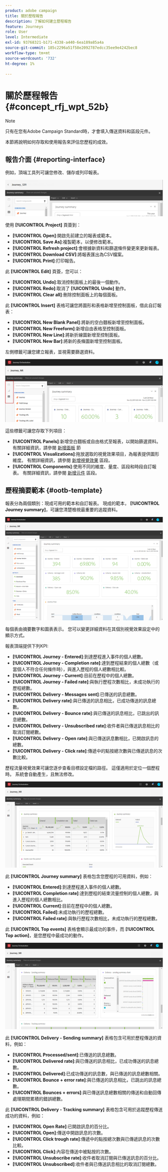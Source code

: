 ```yaml
---
product: adobe campaign
title: 關於歷程報告
description: 了解如何建立歷程報告
feature: Journeys
role: User
level: Intermediate
exl-id: 93768321-b171-4338-a440-6ea189a85a4a
source-git-commit: 185c2296a51f58e2092787edcc35ee9e4242bec8
workflow-type: tm+mt
source-wordcount: '732'
ht-degree: 1%

---
```


# 關於歷程報告 {#concept_rfj_wpt_52b}

>[!NOTE]
>
>只有在您有Adobe Campaign Standard時，才會填入傳送資料和區段元件。

本節將說明如何存取和使用報告來評估您歷程的成效。

## 報告介面 {#reporting-interface}

例如，頂端工具列可讓您修改、儲存或列印報表。

![](../assets/dynamic_report_toolbar.png)

使用 **[!UICONTROL Project]** 頁簽到：

* **[!UICONTROL Open]**:開啟先前建立的報表或範本。
* **[!UICONTROL Save As]**:複製範本，以便修改範本。
* **[!UICONTROL Refresh project]**:會根據新資料和篩選條件變更來更新報表。
* **[!UICONTROL Download CSV]**:將報表匯出為CSV檔案。
* **[!UICONTROL Print]**:打印報告。

此 **[!UICONTROL Edit]** 頁簽，您可以：

* **[!UICONTROL Undo]**:取消控制面板上的最後一個動作。
* **[!UICONTROL Redo]**:取消了 **[!UICONTROL Undo]** 動作。
* **[!UICONTROL Clear all]**:刪除控制面板上的每個面板。

此 **[!UICONTROL Insert]** 表格可讓您將圖形和表格新增至控制面板，借此自訂報表：

* **[!UICONTROL New Blank Panel]**:將新的空白麵板新增至控制面板。
* **[!UICONTROL New Freeform]**:新增自由表格至控制面板。
* **[!UICONTROL New Line]**:將新折線圖新增至控制面板。
* **[!UICONTROL New Bar]**:將新的長條圖新增至控制面板。

左側標籤可讓您建立報表，並視需要篩選資料。

![](../assets/dynamic_report_interface.png)

這些標籤可讓您存取下列項目：

* **[!UICONTROL Panels]**:新增空白麵板或自由格式至報表，以開始篩選資料。 有關詳細資訊，請參閱 [新增面板](../reporting/creating-your-journey-reports.md#adding-panels) 節
* **[!UICONTROL Visualizations]**:拖放選取的視覺效果項目，為報表提供圖形維度。 有關詳細資訊，請參閱 [新增視覺效果](../reporting/creating-your-journey-reports.md#adding-visualizations) 區段。
* **[!UICONTROL Components]**:使用不同的維度、量度、區段和時段自訂報表。 有關詳細資訊，請參閱 [新增元件](../reporting/creating-your-journey-reports.md#adding-components) 區段。

## 歷程摘要範本 {#ootb-template}

報表分為兩個類別：現成可用的範本和自訂報表。
現成的範本， **[!UICONTROL Journey summary]**，可讓您清楚檢視最重要的追蹤資料。

![](../assets/dynamic_report_journey_8.png)

每個表由摘要數字和圖表表示。 您可以變更詳細資料在其個別視覺效果設定中的顯示方式。

報表頂端提供下列KPI:

* **[!UICONTROL Journey - Entered]**:到達歷程進入事件的個人總數。
* **[!UICONTROL Journey - Completion rate]**:達到歷程結束的個人總數（或當個人不符合任何條件時），與進入歷程的個人總數相比較。
* **[!UICONTROL Journey - Current]**:目前在歷程中的個人總數。
* **[!UICONTROL Journey - Failed rate]**:與執行歷程次數相比，未成功執行的歷程總數。
* **[!UICONTROL Delivery - Messages sent]**:已傳送的訊息總數。
* **[!UICONTROL Delivery rate]**:與已傳送的訊息相比，已成功傳送的訊息總數。
* **[!UICONTROL Delivery - Bounce rate]**:與已傳送的訊息相比，已跳出的訊息總數。
* **[!UICONTROL Delivery - Unsubscribed rate]**:收件者與已傳送訊息相比的取消訂閱總數。
* **[!UICONTROL Delivery - Open rate]**:與已傳送訊息數相比，已開啟訊息的總數。
* **[!UICONTROL Delivery - Click rate]**:傳遞中的點按總次數與已傳遞訊息的次數比較。

歷程流量視覺效果可讓您逐步查看目標設定檔的路徑。 這僅適用於定位一個歷程時。 系統會自動產生，且無法修改。

![](../assets/dynamic_report_journey_10.png)

此 **[!UICONTROL Journey summary]** 表格包含您歷程的可用資料，例如：

* **[!UICONTROL Entered]**:到達歷程進入事件的個人總數。
* **[!UICONTROL Completion rate]**:達到歷程的結束流量控制的個人總數，與進入歷程的個人總數相比。
* **[!UICONTROL Current]**:目前在歷程中的個人總數。
* **[!UICONTROL Failed]**:未成功執行的歷程總數。
* **[!UICONTROL Failed rate]**:與執行歷程次數相比，未成功執行的歷程總數。

此 **[!UICONTROL Top events]** 表格會顯示最成功的事件，而 **[!UICONTROL Top action]**，是您歷程中最成功的動作。

![](../assets/dynamic_report_journey_11.png)

此 **[!UICONTROL Delivery - Sending summary]** 表格包含可用於歷程傳送的資料，例如：

* **[!UICONTROL Processed/sent]**:已傳送的訊息總數。
* **[!UICONTROL Delivered rate]**:與已傳送的訊息相比，已成功傳送的訊息總數。
* **[!UICONTROL Delivered]**:已成功傳送的訊息數，與已傳送的訊息總數相關。
* **[!UICONTROL Bounce + error rate]**:與已傳送的訊息相比，已跳出的訊息總數。
* **[!UICONTROL Bounces + errors]**:與已傳送訊息總數相關的傳送和自動回傳處理期間累積的錯誤總數。

此 **[!UICONTROL Delivery - Tracking summary]** 表格包含可用於追蹤歷程傳送成功的資料，例如：

* **[!UICONTROL Open Rate]**:已開啟訊息的百分比。
* **[!UICONTROL Open]**:傳送中開啟訊息的次數。
* **[!UICONTROL Click trough rate]**:傳遞中的點按總次數與已傳遞訊息的次數比較。
* **[!UICONTROL Click]**:內容在傳送中被點按的次數。
* **[!UICONTROL Unsubscribe rate]**:收件者取消訂閱與已傳送訊息的百分比。
* **[!UICONTROL Unsubscribed]**:收件者與已傳送訊息相比的取消訂閱總數。
